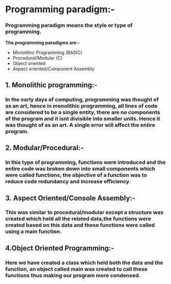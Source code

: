 # Programming paradigm:-
### Programming paradigm means the style or type of programming.

**The programming paradigms are:-**
* Monolithic Programming (BASIC)
* Procedural/Modular (C)
* Object oriented
* Aspect oriented/Component Assembly

## 1. Monolithic programming:-
### In the early days of computing, programming was thought of as an art, hence in monolithic programming, all lines of code are considered to be a single entity, there are no components of the program and it isnt divisible into smaller units. Hence it was thought of as an art. A single error will affect the entire program.
## 2. Modular/Procedural:-
### In this type of programming, functions were introduced and the entire code was broken down into small components which were called functions, the objective of a function was to reduce code redundancy and increase efficiency.
## 3. Aspect Oriented/Console Assembly:-
### This was similar to procedural/modular except a structure was created which held all the related data,the functions were created based on this data and these functions were called using a main function.
## 4.Object Oriented Programming:-
### Here we have created a class which held both the data and the function, an object called main was created to call these functions thus making our program more condensed.

